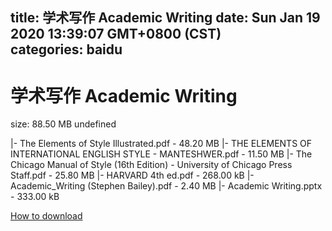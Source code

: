 
title: 学术写作 Academic Writing
date: Sun Jan 19 2020 13:39:07 GMT+0800 (CST)    
categories: baidu
---

# 学术写作 Academic Writing
size: 88.50 MB
 undefined
 
|- The Elements of Style Illustrated.pdf - 48.20 MB
|- THE ELEMENTS OF INTERNATIONAL ENGLISH STYLE - MANTESHWER.pdf - 11.50 MB
|- The Chicago Manual of Style (16th Edition) - University of Chicago Press Staff.pdf - 25.80 MB
|- HARVARD 4th ed.pdf - 268.00 kB
|- Academic_Writing (Stephen Bailey).pdf - 2.40 MB
|- Academic Writing.pptx - 333.00 kB

[How to download](https://bpcam.bemobtrk.com/go/2ceec3aa-1ca2-46d6-b9ff-aaa5c184517c?jno=1393)